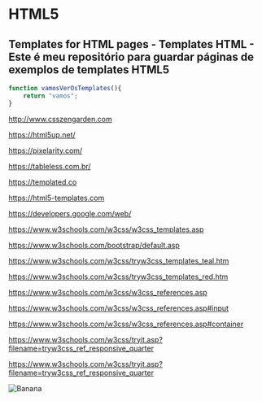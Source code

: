 # HTML5

## Templates for HTML pages - Templates HTML - Este é meu repositório para guardar páginas de exemplos de templates HTML5



```js
function vamosVerOsTemplates(){
    return "vamos";
}
```
http://www.csszengarden.com

https://html5up.net/

https://pixelarity.com/

https://tableless.com.br/

https://templated.co

https://html5-templates.com

https://developers.google.com/web/

https://www.w3schools.com/w3css/w3css_templates.asp

https://www.w3schools.com/bootstrap/default.asp

https://www.w3schools.com/w3css/tryw3css_templates_teal.htm

https://www.w3schools.com/w3css/tryw3css_templates_red.htm

https://www.w3schools.com/w3css/w3css_references.asp

https://www.w3schools.com/w3css/w3css_references.asp#input

https://www.w3schools.com/w3css/w3css_references.asp#container

https://www.w3schools.com/w3css/tryit.asp?filename=tryw3css_ref_responsive_quarter

https://www.w3schools.com/w3css/tryit.asp?filename=tryw3css_ref_responsive_quarter

![Banana](http://cdn.osxdaily.com/wp-content/uploads/2013/07/dancing-banana.gif "Olha a banana dançando!")
